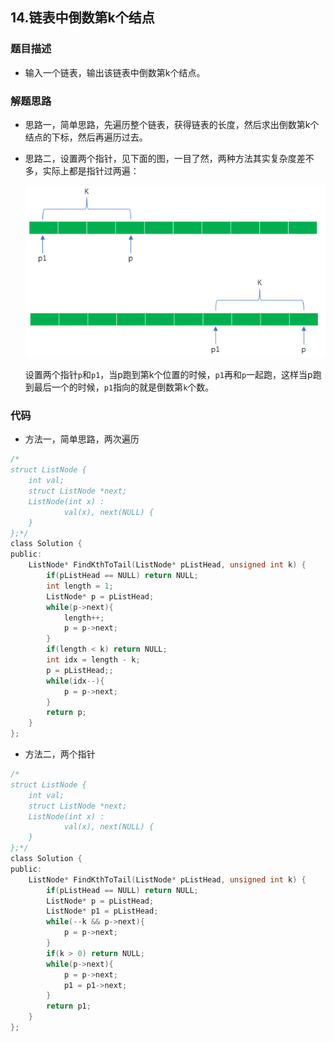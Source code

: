 ## 14.链表中倒数第k个结点  

### 题目描述  

- 输入一个链表，输出该链表中倒数第k个结点。      

### 解题思路  

- 思路一，简单思路，先遍历整个链表，获得链表的长度，然后求出倒数第k个结点的下标，然后再遍历过去。  

- 思路二，设置两个指针，见下面的图，一目了然，两种方法其实复杂度差不多，实际上都是指针过两遍：    

  ![](https://raw.githubusercontent.com/PhillipHuang2017/markdownimg/master/picgo/20191108202929.png)

  设置两个指针`p`和`p1`，当p跑到第k个位置的时候，`p1`再和`p`一起跑，这样当p跑到最后一个的时候，`p1`指向的就是倒数第`k`个数。    

  

### 代码 

- 方法一，简单思路，两次遍历  

```c
/*
struct ListNode {
	int val;
	struct ListNode *next;
	ListNode(int x) :
			val(x), next(NULL) {
	}
};*/
class Solution {
public:
    ListNode* FindKthToTail(ListNode* pListHead, unsigned int k) {
        if(pListHead == NULL) return NULL;
        int length = 1;
        ListNode* p = pListHead;
        while(p->next){
            length++;
            p = p->next;
        }
        if(length < k) return NULL;
        int idx = length - k;
        p = pListHead;;
        while(idx--){
            p = p->next;
        }
        return p;
    }
};
```

- 方法二，两个指针  

```c
/*
struct ListNode {
	int val;
	struct ListNode *next;
	ListNode(int x) :
			val(x), next(NULL) {
	}
};*/
class Solution {
public:
    ListNode* FindKthToTail(ListNode* pListHead, unsigned int k) {
        if(pListHead == NULL) return NULL;
        ListNode* p = pListHead;
        ListNode* p1 = pListHead;
        while(--k && p->next){
            p = p->next;
        }
        if(k > 0) return NULL;
        while(p->next){
            p = p->next;
            p1 = p1->next;
        }
        return p1;
    }
};
```